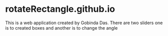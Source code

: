 # rotateRectangle.github.io
This is a web application created by Gobinda Das. There are two sliders one is to created boxes and another is to change the angle
